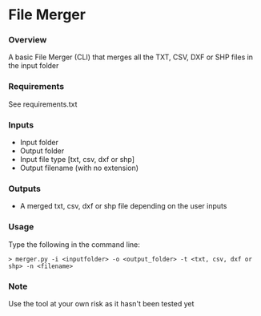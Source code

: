# File Merger

### Overview
A basic File Merger (CLI) that merges all the TXT, CSV, DXF or SHP files in the input folder

### Requirements
See requirements.txt

### Inputs
+ Input folder
+ Output folder
+ Input file type [txt, csv, dxf or shp]
+ Output filename (with no extension)

### Outputs
+ A merged txt, csv, dxf or shp file depending on the user inputs

### Usage
Type the following in the command line:
```shell
> merger.py -i <inputfolder> -o <output_folder> -t <txt, csv, dxf or shp> -n <filename>
```

### Note
Use the tool at your own risk as it hasn't been tested yet
